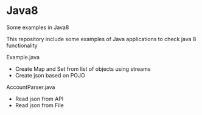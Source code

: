 # Java8
Some examples in Java8

This repository include some examples of Java applications to check java 8 functionality

Example.java 
- Create Map and Set from list of objects using streams
- Create json based on POJO

AccountParser.java
- Read json from API
- Read json from File
